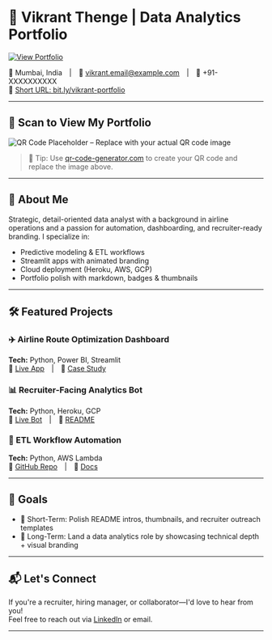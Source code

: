 # 🚀 Vikrant Thenge | Data Analytics Portfolio

[![View Portfolio](https://img.shields.io/badge/Portfolio-Click%20Here-blue?style=for-the-badge)](https://github.com/vikrantthenge/vikrant-data-analytics-portfolio)

📍 Mumbai, India | 📧 vikrant.email@example.com | 📱 +91-XXXXXXXXXX  
🔗 [Short URL: bit.ly/vikrant-portfolio](https://bit.ly/vikrant-portfolio)

---

## 📱 Scan to View My Portfolio

![QR Code Placeholder – Replace with your actual QR code image](https://via.placeholder.com/150x150.png?text=QR+Code)

> 📌 Tip: Use [qr-code-generator.com](https://www.qr-code-generator.com/) to create your QR code and replace the image above.

---

## 🧠 About Me

Strategic, detail-oriented data analyst with a background in airline operations and a passion for automation, dashboarding, and recruiter-ready branding. I specialize in:

- Predictive modeling & ETL workflows  
- Streamlit apps with animated branding  
- Cloud deployment (Heroku, AWS, GCP)  
- Portfolio polish with markdown, badges & thumbnails

---

## 🛠️ Featured Projects

### ✈️ Airline Route Optimization Dashboard  
**Tech:** Python, Power BI, Streamlit  
🔗 [Live App](https://your-live-app-link.com) | 📄 [Case Study](https://your-case-study-link.com)

### 📊 Recruiter-Facing Analytics Bot  
**Tech:** Python, Heroku, GCP  
🔗 [Live Bot](https://your-bot-link.com) | 📄 [README](https://your-readme-link.com)

### 🧹 ETL Workflow Automation  
**Tech:** Python, AWS Lambda  
🔗 [GitHub Repo](https://github.com/vikrantthenge/etl-workflow) | 📄 [Docs](https://your-docs-link.com)

---

## 🎯 Goals

- 📌 Short-Term: Polish README intros, thumbnails, and recruiter outreach templates  
- 🚀 Long-Term: Land a data analytics role by showcasing technical depth + visual branding

---

## 📬 Let's Connect

If you're a recruiter, hiring manager, or collaborator—I'd love to hear from you!  
Feel free to reach out via [LinkedIn](https://www.linkedin.com/in/vikrantthenge) or email.

---
